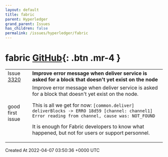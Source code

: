 ```yaml
---
layout: default
title: fabric
parent: Hyperledger
grand_parent: Issues
has_children: false
permalink: /issues/hyperledger/fabric
---
```


# fabric <span class="fs-3 right-align">[GitHub](https://github.com/hyperledger/fabric){: .btn .mr-4 }</span>


<div>
    <table>
        <tr>
            <td>
                Issue <a href="https://github.com/hyperledger/fabric/issues/3320" class=".btn">3320</a>
            </td>
            <td>
                <b>
                    Improve error message when deliver service is asked for a block that doesn't yet exist on the node
                </b>
            </td>
        </tr>
        <tr>
            <td>
                <span class="chip">good first issue</span>
            </td>
            <td>
                Improve error message when deliver service is asked for a block that doesn't yet exist on the node.

This is all we get for now:
`[common.deliver] deliverBlocks -> ERRO 18d59 [channel: channel1] Error reading from channel, cause was: NOT_FOUND`

It is enough for Fabric developers to know what happened, but not for users or support personnel.
            </td>
        </tr>
    </table>
    <div class="right-align">
        Created At 2022-04-07 03:50:36 +0000 UTC
    </div>
</div>

